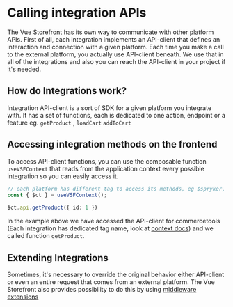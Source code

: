 # Calling integration APIs

The Vue Storefront has its own way to communicate with other platform APIs. First of all, each integration implements an API-client that defines an interaction and connection with a given platform. Each time you make a call to the external platform, you actually use API-client beneath. We use that in all of the integrations and also you can reach the API-client in your project if it's needed.

## How do Integrations work?

Integration API-client is a sort of SDK for a given platform you integrate with. It has a set of functions, each is dedicated to one action, endpoint or a feature eg. `getProduct` , `loadCart` `addToCart`

## Accessing integration methods on the frontend

To access API-client functions, you can use the composable function `useVSFContext` that reads from the application context every possible integration so you can easily access it.

```ts
// each platform has different tag to access its methods, eg $spryker, $storyblok etc.
const { $ct } = useVSFContext();

$ct.api.getProduct({ id: 1 })
```

In the example above we have accessed the API-client for commercetools (Each integration has dedicated tag name, look at [context docs](/advanced/context)) and we called function `getProduct`.



## Extending Integrations

Sometimes, it's necessary to override the original behavior either API-client or even an entire request that comes from an external platform. The Vue Storefront also provides possibility to do this by using [middleware extensions](/advanced/server-middleware)
